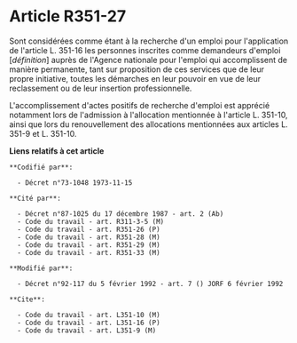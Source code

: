 # Article R351-27

Sont considérées comme étant à la recherche d'un emploi pour l'application de l'article L. 351-16 les personnes inscrites
comme demandeurs d'emploi [*définition*] auprès de l'Agence nationale pour l'emploi qui accomplissent de manière permanente,
tant sur proposition de ces services que de leur propre initiative, toutes les démarches en leur pouvoir en vue de leur
reclassement ou de leur insertion professionnelle.

L'accomplissement d'actes positifs de recherche d'emploi est apprécié notamment lors de l'admission à l'allocation mentionnée
à l'article L. 351-10, ainsi que lors du renouvellement des allocations mentionnées aux articles L. 351-9 et L. 351-10.

**Liens relatifs à cet article**

	**Codifié par**:

	  - Décret n°73-1048 1973-11-15

	**Cité par**:

	  - Décret n°87-1025 du 17 décembre 1987 - art. 2 (Ab)
	  - Code du travail - art. R311-3-5 (M)
	  - Code du travail - art. R351-26 (P)
	  - Code du travail - art. R351-28 (M)
	  - Code du travail - art. R351-29 (M)
	  - Code du travail - art. R351-33 (M)

	**Modifié par**:

	  - Décret n°92-117 du 5 février 1992 - art. 7 () JORF 6 février 1992

	**Cite**:

	  - Code du travail - art. L351-10 (M)
	  - Code du travail - art. L351-16 (P)
	  - Code du travail - art. L351-9 (M)
